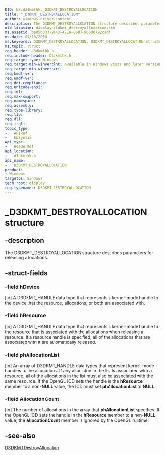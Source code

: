 ```yaml
---
UID: NS:d3dkmthk._D3DKMT_DESTROYALLOCATION
title: "_D3DKMT_DESTROYALLOCATION"
author: windows-driver-content
description: The D3DKMT_DESTROYALLOCATION structure describes parameters for releasing allocations.
old-location: display\d3dkmt_destroyallocation.htm
ms.assetid: ba85b333-9a43-421a-8687-9630e792cadf
ms.date: 05/10/2018
ms.keywords: D3DKMT_DESTROYALLOCATION, D3DKMT_DESTROYALLOCATION structure [Display Devices], OpenGL_Structs_46425135-17f7-4b12-8e01-1247e3e1ab63.xml, _D3DKMT_DESTROYALLOCATION, d3dkmthk/D3DKMT_DESTROYALLOCATION, display.d3dkmt_destroyallocation
ms.topic: struct
req.header: d3dkmthk.h
req.include-header: D3dkmthk.h
req.target-type: Windows
req.target-min-winverclnt: Available in Windows Vista and later versions of the Windows operating systems.
req.target-min-winversvr: 
req.kmdf-ver: 
req.umdf-ver: 
req.ddi-compliance: 
req.unicode-ansi: 
req.idl: 
req.max-support: 
req.namespace: 
req.assembly: 
req.type-library: 
req.lib: 
req.dll: 
req.irql: 
topic_type:
-	APIRef
-	kbSyntax
api_type:
-	HeaderDef
api_location:
-	d3dkmthk.h
api_name:
-	D3DKMT_DESTROYALLOCATION
product:
- Windows
targetos: Windows
tech.root: display
req.typenames: D3DKMT_DESTROYALLOCATION
---
```


# _D3DKMT_DESTROYALLOCATION structure


## -description


The D3DKMT_DESTROYALLOCATION structure describes parameters for releasing allocations.


## -struct-fields




### -field hDevice

[in] A D3DKMT_HANDLE data type that represents a kernel-mode handle to the device that the resource, allocations, or both are associated with.


### -field hResource

[in] A D3DKMT_HANDLE data type that represents a kernel-mode handle to the resource that is associated with the allocations when releasing a resource. If a resource handle is specified, all of the allocations that are associated with it are automatically released.


### -field phAllocationList

[in] An array of D3DKMT_HANDLE data types that represent kernel-mode handles to the allocations. If any allocation in the list is associated with a resource, all of the allocations in the list must also be associated with the same resource. If the OpenGL ICD sets the handle in the <b>hResource</b> member to a non-<b>NULL</b> value, the ICD must set <b>phAllocationList</b> to <b>NULL</b>.


### -field AllocationCount

[in] The number of allocations in the array that <b>phAllocationList</b> specifies. If the OpenGL ICD sets the handle in the <b>hResource</b> member to a non-<b>NULL</b> value, the <b>AllocationCount</b> member is ignored by the OpenGL runtime.


## -see-also




<a href="https://msdn.microsoft.com/library/windows/hardware/ff546891">D3DKMTDestroyAllocation</a>
 

 


